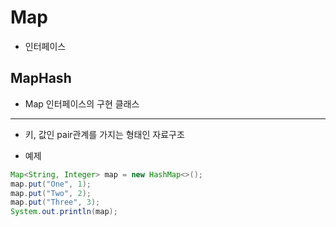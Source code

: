 # Map
- 인터페이스
## MapHash
- Map 인터페이스의 구현 클래스
-----

- 키, 값인 pair관계를 가지는 형태인 자료구조

- 예제
```java
Map<String, Integer> map = new HashMap<>();
map.put("One", 1);
map.put("Two", 2);
map.put("Three", 3);
System.out.println(map);
```